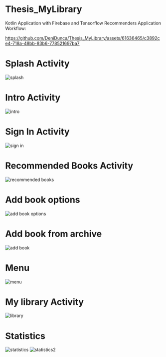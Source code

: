 # Thesis_MyLibrary
Kotlin Application with Firebase and Tensorflow Recommenders 
Application Workflow:



https://github.com/DeniDunca/Thesis_MyLibrary/assets/61636465/c3892ce4-718a-48bb-83b6-778521697ba7



# Splash Activity
![splash](https://github.com/DeniDunca/Thesis_MyLibrary/assets/61636465/151ea625-f6d8-43a0-900a-e32092e236f5)
# Intro Activity
![intro](https://github.com/DeniDunca/Thesis_MyLibrary/assets/61636465/8d66a9da-12af-43a7-b39a-c2e687ce5ad7)
# Sign In Activity
![sign in](https://github.com/DeniDunca/Thesis_MyLibrary/assets/61636465/bd0b4c36-2357-4e4b-ba66-06fa48dd4319)
# Recommended Books Activity
![recommended books](https://github.com/DeniDunca/Thesis_MyLibrary/assets/61636465/9242eb7f-82a9-46ff-82f9-0c81eede316e)
# Add book options
![add book options](https://github.com/DeniDunca/Thesis_MyLibrary/assets/61636465/7a55a5a2-d91e-48ba-a868-5f029e206e8a)
# Add book from archive
![add book](https://github.com/DeniDunca/Thesis_MyLibrary/assets/61636465/7fb51553-adb3-4459-ba8f-b46b202a103c)
# Menu
![menu](https://github.com/DeniDunca/Thesis_MyLibrary/assets/61636465/40314510-1fdf-49de-9423-50578502733f)
# My library Activity
![library](https://github.com/DeniDunca/Thesis_MyLibrary/assets/61636465/21322bf7-1029-4a53-98e3-e88b468cbb6d)
# Statistics
![statistics](https://github.com/DeniDunca/Thesis_MyLibrary/assets/61636465/8cfe61b9-35c3-4128-b8fc-d92dc1ec86c9)
![statistics2](https://github.com/DeniDunca/Thesis_MyLibrary/assets/61636465/be46a619-1ff6-46e2-ac27-60a33e19db6d)
